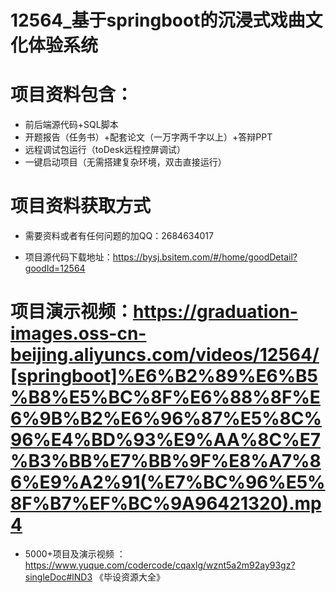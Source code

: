 #   12564_基于springboot的沉浸式戏曲文化体验系统

#   项目资料包含：
*    前后端源代码+SQL脚本
*    开题报告（任务书）+配套论文（一万字两千字以上）+答辩PPT
*   远程调试包运行（toDesk远程控屏调试）
*   一键启动项目（无需搭建复杂环境，双击直接运行）


#   项目资料获取方式
*   需要资料或者有任何问题的加QQ：2684634017

*   项目源代码下载地址：https://bysj.bsitem.com/#/home/goodDetail?goodId=12564

#  项目演示视频：https://graduation-images.oss-cn-beijing.aliyuncs.com/videos/12564/[springboot]%E6%B2%89%E6%B5%B8%E5%BC%8F%E6%88%8F%E6%9B%B2%E6%96%87%E5%8C%96%E4%BD%93%E9%AA%8C%E7%B3%BB%E7%BB%9F%E8%A7%86%E9%A2%91(%E7%BC%96%E5%8F%B7%EF%BC%9A96421320).mp4

*  5000+项目及演示视频 ：https://www.yuque.com/codercode/cqaxlg/wznt5a2m92ay93gz?singleDoc#lND3 《毕设资源大全》
